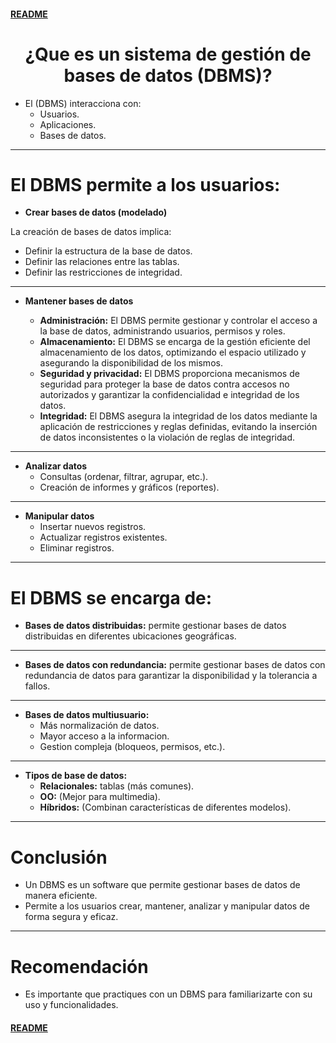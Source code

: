 #### [README](README.md)

<div align="center">
  <h1>¿Que es un sistema de gestión de bases de datos (DBMS)?</h1>
</div>

- El (DBMS) interacciona con:
  - Usuarios.
  - Aplicaciones.
  - Bases de datos.

---

# El DBMS permite a los usuarios:

- **Crear bases de datos (modelado)**

La creación de bases de datos implica:

- Definir la estructura de la base de datos.
- Definir las relaciones entre las tablas.
- Definir las restricciones de integridad.

___

- **Mantener bases de datos**

  - **Administración:** El DBMS permite gestionar y controlar el acceso a la base de datos, administrando usuarios, permisos y roles.
  - **Almacenamiento:** El DBMS se encarga de la gestión eficiente del almacenamiento de los datos, optimizando el espacio utilizado y asegurando la disponibilidad de los mismos.
  - **Seguridad y privacidad:** El DBMS proporciona mecanismos de seguridad para proteger la base de datos contra accesos no autorizados y garantizar la confidencialidad e integridad de los datos.
  - **Integridad:** El DBMS asegura la integridad de los datos mediante la aplicación de restricciones y reglas definidas, evitando la inserción de datos inconsistentes o la violación de reglas de integridad.

___

- **Analizar datos**
  - Consultas (ordenar, filtrar, agrupar, etc.).
  - Creación de informes y gráficos (reportes).

___

- **Manipular datos**
  - Insertar nuevos registros.
  - Actualizar registros existentes.
  - Eliminar registros.

---

# El DBMS se encarga de:

- **Bases de datos distribuidas:** permite gestionar bases de datos distribuidas en diferentes ubicaciones geográficas.

___

- **Bases de datos con redundancia:** permite gestionar bases de datos con redundancia de datos para garantizar la disponibilidad y la tolerancia a fallos.

___

- **Bases de datos multiusuario:**
  - Más normalización de datos.
  - Mayor acceso a la informacion.
  - Gestion compleja (bloqueos, permisos, etc.).

___

- **Tipos de base de datos:**
  - **Relacionales:** tablas (más comunes).
  - **OO:** (Mejor para multimedia).
  - **Híbridos:** (Combinan características de diferentes modelos).

---

# Conclusión

- Un DBMS es un software que permite gestionar bases de datos de manera eficiente.
- Permite a los usuarios crear, mantener, analizar y manipular datos de forma segura y eficaz.

---

# Recomendación

- Es importante que practiques con un DBMS para familiarizarte con su uso y funcionalidades.

#### [README](README.md)


